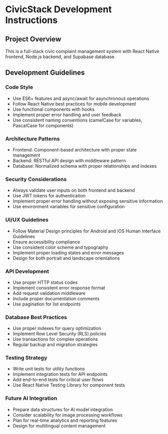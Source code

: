 # CivicStack Development Instructions

<!-- Use this file to provide workspace-specific custom instructions to Copilot. For more details, visit https://code.visualstudio.com/docs/copilot/copilot-customization#_use-a-githubcopilotinstructionsmd-file -->

## Project Overview
This is a full-stack civic complaint management system with React Native frontend, Node.js backend, and Supabase database.

## Development Guidelines

### Code Style
- Use ES6+ features and async/await for asynchronous operations
- Follow React Native best practices for mobile development
- Use functional components with hooks
- Implement proper error handling and user feedback
- Use consistent naming conventions (camelCase for variables, PascalCase for components)

### Architecture Patterns
- Frontend: Component-based architecture with proper state management
- Backend: RESTful API design with middleware pattern
- Database: Normalized schema with proper relationships and indexes

### Security Considerations
- Always validate user inputs on both frontend and backend
- Use JWT tokens for authentication
- Implement proper error handling without exposing sensitive information
- Use environment variables for sensitive configuration

### UI/UX Guidelines
- Follow Material Design principles for Android and iOS Human Interface Guidelines
- Ensure accessibility compliance
- Use consistent color scheme and typography
- Implement proper loading states and error messages
- Design for both portrait and landscape orientations

### API Development
- Use proper HTTP status codes
- Implement consistent error response format
- Add request validation middleware
- Include proper documentation comments
- Use pagination for list endpoints

### Database Best Practices
- Use proper indexes for query optimization
- Implement Row Level Security (RLS) policies
- Use transactions for complex operations
- Regular backup and migration strategies

### Testing Strategy
- Write unit tests for utility functions
- Implement integration tests for API endpoints
- Add end-to-end tests for critical user flows
- Use React Native Testing Library for component tests

### Future AI Integration
- Prepare data structures for AI model integration
- Consider scalability for image processing workflows
- Plan for real-time analytics and reporting features
- Design for multilingual content management
